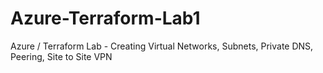 # Azure-Terraform-Lab1
Azure / Terraform Lab - Creating Virtual Networks, Subnets, Private DNS, Peering, Site to Site VPN
